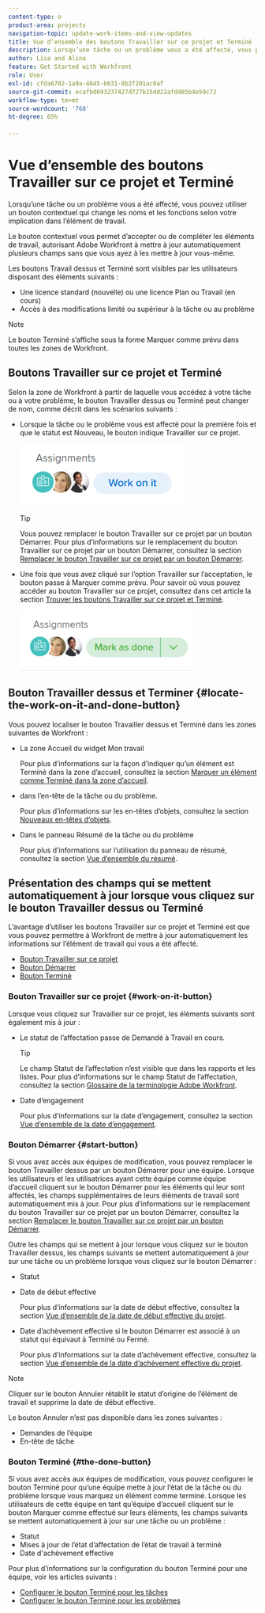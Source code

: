 ```yaml
---
content-type: o
product-area: projects
navigation-topic: update-work-items-and-view-updates
title: Vue d’ensemble des boutons Travailler sur ce projet et Terminé
description: Lorsqu’une tâche ou un problème vous a été affecté, vous pouvez utiliser un bouton contextuel qui change les noms et les fonctions selon votre implication dans l’élément de travail.
author: Lisa and Alina
feature: Get Started with Workfront
role: User
exl-id: cfda6702-1a9a-4645-b031-8b2f201ac0af
source-git-commit: ecafbd693237427d727b15dd22afd485b4e59c72
workflow-type: tm+mt
source-wordcount: '768'
ht-degree: 65%

---
```


# Vue d’ensemble des boutons Travailler sur ce projet et Terminé

Lorsqu’une tâche ou un problème vous a été affecté, vous pouvez utiliser un bouton contextuel qui change les noms et les fonctions selon votre implication dans l’élément de travail.

Le bouton contextuel vous permet d’accepter ou de compléter les éléments de travail, autorisant Adobe Workfront à mettre à jour automatiquement plusieurs champs sans que vous ayez à les mettre à jour vous-même.

Les boutons Travail dessus et Terminé sont visibles par les utilisateurs disposant des éléments suivants :

* Une licence standard (nouvelle) ou une licence Plan ou Travail (en cours)
* Accès à des modifications limité ou supérieur à la tâche ou au problème

>[!NOTE]
>
>Le bouton Terminé s’affiche sous la forme Marquer comme prévu dans toutes les zones de Workfront.

## Boutons Travailler sur ce projet et Terminé

Selon la zone de Workfront à partir de laquelle vous accédez à votre tâche ou à votre problème, le bouton Travailler dessus ou Terminé peut changer de nom, comme décrit dans les scénarios suivants :

* Lorsque la tâche ou le problème vous est affecté pour la première fois et que le statut est Nouveau, le bouton indique Travailler sur ce projet.

  ![](assets/nwe-work-on-it-button.png)

  >[!TIP]
  >
  >Vous pouvez remplacer le bouton Travailler sur ce projet par un bouton Démarrer. Pour plus d’informations sur le remplacement du bouton Travailler sur ce projet par un bouton Démarrer, consultez la section [Remplacer le bouton Travailler sur ce projet par un bouton Démarrer](../../people-teams-and-groups/create-and-manage-teams/work-on-it-button-to-start-button.md).

* Une fois que vous avez cliqué sur l’option Travailler sur l’acceptation, le bouton passe à Marquer comme prévu. Pour savoir où vous pouvez accéder au bouton Travailler sur ce projet, consultez dans cet article la section [Trouver les boutons Travailler sur ce projet et Terminé](#locate-the-work-on-it-and-done-button).

  ![](assets/nwe-mark-as-done-button-350x122.png)


<!--If you are not the only one assigned to the task or issue and you are accessing your work item from the My Work widget in the Home area, the button changes to Done with my part.

  ![](assets/home-left-done-with-my-part-button-350x184.png)-->

## Bouton Travailler dessus et Terminer {#locate-the-work-on-it-and-done-button}

Vous pouvez localiser le bouton Travailler dessus et Terminé dans les zones suivantes de Workfront :

* La zone Accueil du widget Mon travail

  Pour plus d’informations sur la façon d’indiquer qu’un élément est Terminé dans la zone d’accueil, consultez la section [Marquer un élément comme Terminé dans la zone d’accueil](../../workfront-basics/using-home/using-the-home-area/mark-item-done-in-home.md).

* dans l’en-tête de la tâche ou du problème.

  Pour plus d’informations sur les en-têtes d’objets, consultez la section [Nouveaux en-têtes d’objets](../../workfront-basics/the-new-workfront-experience/new-object-headers.md).

* Dans le panneau Résumé de la tâche ou du problème

  Pour plus d’informations sur l’utilisation du panneau de résumé, consultez la section [Vue d’ensemble du résumé](../../workfront-basics/the-new-workfront-experience/summary-overview.md).

## Présentation des champs qui se mettent automatiquement à jour lorsque vous cliquez sur le bouton Travailler dessus ou Terminé

L’avantage d’utiliser les boutons Travailler sur ce projet et Terminé est que vous pouvez permettre à Workfront de mettre à jour automatiquement les informations sur l’élément de travail qui vous a été affecté.

* [Bouton Travailler sur ce projet](#work-on-it-button)
* [Bouton Démarrer](#start-button)
* [Bouton Terminé](#the-done-button)

### Bouton Travailler sur ce projet {#work-on-it-button}

Lorsque vous cliquez sur Travailler sur ce projet, les éléments suivants sont également mis à jour :

* Le statut de l’affectation passe de Demandé à Travail en cours.

  >[!TIP]
  >
  >Le champ Statut de l’affectation n’est visible que dans les rapports et les listes. Pour plus d’informations sur le champ Statut de l’affectation, consultez la section [Glossaire de la terminologie Adobe Workfront](../../workfront-basics/navigate-workfront/workfront-navigation/workfront-terminology-glossary.md).

* Date d’engagement

  Pour plus d’informations sur la date d’engagement, consultez la section [Vue d’ensemble de la date d’engagement](../../manage-work/projects/updating-work-in-a-project/overview-of-commit-dates.md).

### Bouton Démarrer {#start-button}

Si vous avez accès aux équipes de modification, vous pouvez remplacer le bouton Travailler dessus par un bouton Démarrer pour une équipe. Lorsque les utilisateurs et les utilisatrices ayant cette équipe comme équipe d’accueil cliquent sur le bouton Démarrer pour les éléments qui leur sont affectés, les champs supplémentaires de leurs éléments de travail sont automatiquement mis à jour. Pour plus d’informations sur le remplacement du bouton Travailler sur ce projet par un bouton Démarrer, consultez la section [Remplacer le bouton Travailler sur ce projet par un bouton Démarrer](../../people-teams-and-groups/create-and-manage-teams/work-on-it-button-to-start-button.md).

Outre les champs qui se mettent à jour lorsque vous cliquez sur le bouton Travailler dessus, les champs suivants se mettent automatiquement à jour sur une tâche ou un problème lorsque vous cliquez sur le bouton Démarrer :

* Statut
* Date de début effective

  Pour plus d’informations sur la date de début effective, consultez la section [Vue d’ensemble de la date de début effective du projet](../../manage-work/projects/planning-a-project/project-actual-start-date.md).

* Date d’achèvement effective si le bouton Démarrer est associé à un statut qui équivaut à Terminé ou Fermé.

  Pour plus d’informations sur la date d’achèvement effective, consultez la section [Vue d’ensemble de la date d’achèvement effective du projet](../../manage-work/projects/planning-a-project/project-actual-completion-date.md).

>[!NOTE]
>
>Cliquer sur le bouton Annuler rétablit le statut d’origine de l’élément de travail et supprime la date de début effective.
>
>Le bouton Annuler n’est pas disponible dans les zones suivantes :
>
>* Demandes de l’équipe
>* En-tête de tâche
>

### Bouton Terminé {#the-done-button}

Si vous avez accès aux équipes de modification, vous pouvez configurer le bouton Terminé pour qu’une équipe mette à jour l’état de la tâche ou du problème lorsque vous marquez un élément comme terminé. Lorsque les utilisateurs de cette équipe en tant qu’équipe d’accueil cliquent sur le bouton Marquer comme effectué sur leurs éléments, les champs suivants se mettent automatiquement à jour sur une tâche ou un problème :

* Statut
* Mises à jour de l’état d’affectation de l’état de travail à terminé
* Date d&#39;achèvement effective

Pour plus d’informations sur la configuration du bouton Terminé pour une équipe, voir les articles suivants :

* [Configurer le bouton Terminé pour les tâches](../../people-teams-and-groups/create-and-manage-teams/configure-the-done-button-for-tasks.md)
* [Configurer le bouton Terminé pour les problèmes](../../people-teams-and-groups/create-and-manage-teams/configure-the-done-button-for-issues.md)
